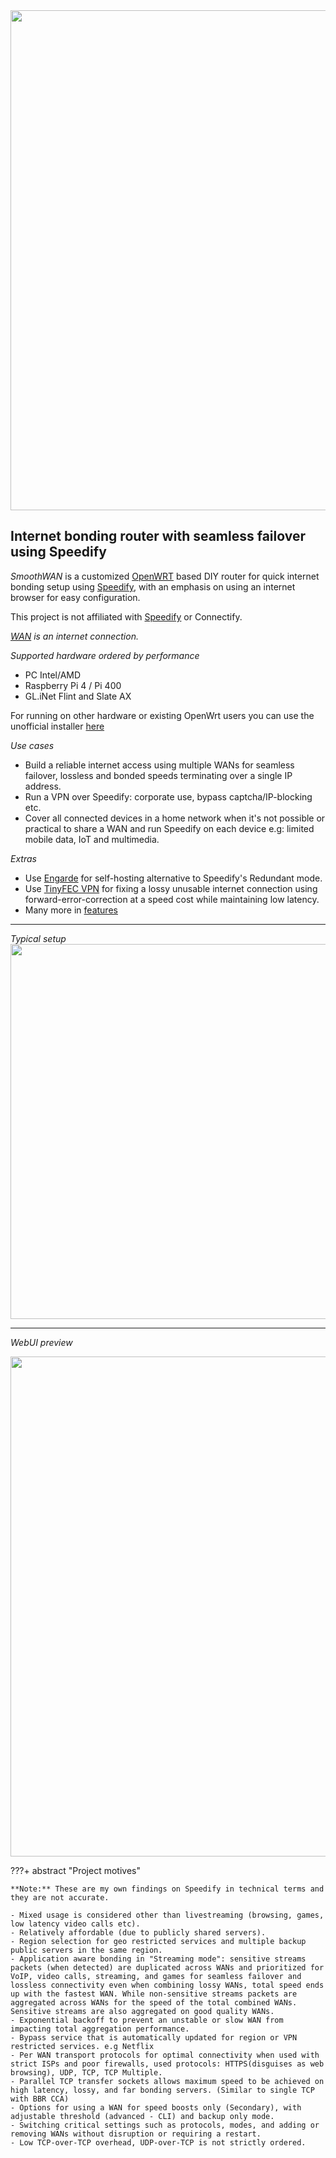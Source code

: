 <img src="https://user-images.githubusercontent.com/96490382/185179903-4cbac04d-d0f7-47e2-b81a-167803205d33.png" width="800"/>

## Internet bonding router with seamless failover using Speedify 
*SmoothWAN* is a customized [OpenWRT](https://openwrt.org/) based DIY router for quick internet bonding setup using  [Speedify](https://speedify.com/), with an emphasis on using an internet browser for easy configuration. 

This project is not affiliated with  [Speedify](https://speedify.com/) or Connectify.

*[WAN](https://en.wikipedia.org/wiki/Wide_area_network) is an internet connection.*

*Supported hardware ordered by performance*

- PC Intel/AMD
- Raspberry Pi 4 / Pi 400
- GL.iNet Flint and Slate AX

For running on other hardware or existing OpenWrt users you can use the unofficial installer [here](https://github.com/TalalMash/Unofficial-Speedify-Installer-For-OpenWrt)

*Use cases*  

- Build a reliable internet access using multiple WANs for seamless failover, lossless and bonded speeds terminating over a single IP address.
- Run a VPN over Speedify: corporate use, bypass captcha/IP-blocking etc.
- Cover all connected devices in a home network when it's not possible or practical to share a WAN and run Speedify on each device e.g: limited mobile data, IoT and multimedia.

*Extras*

- Use [Engarde](https://github.com/porech/engarde) for self-hosting alternative to Speedify's Redundant mode.
- Use [TinyFEC VPN](https://github.com/wangyu-/tinyfecVPN) for fixing a lossy unusable internet connection using forward-error-correction at a speed cost while maintaining low latency.
- Many more in [features](https://smoothwan.com/features/)
***
*Typical setup*  
<img src="https://raw.githubusercontent.com/TalalMash/SmoothWAN-web/main/smoothwan-illust.drawio.svg" width="600"/>

***

*WebUI preview*
  
<img src="https://user-images.githubusercontent.com/96490382/208723215-92bb40df-c56d-4f82-b597-707aa8e35f7b.gif" width="800"/>

???+ abstract "Project motives"
 
    **Note:** These are my own findings on Speedify in technical terms and they are not accurate.

    - Mixed usage is considered other than livestreaming (browsing, games, low latency video calls etc).
    - Relatively affordable (due to publicly shared servers). 
    - Region selection for geo restricted services and multiple backup public servers in the same region. 
    - Application aware bonding in "Streaming mode": sensitive streams packets (when detected) are duplicated across WANs and prioritized for VoIP, video calls, streaming, and games for seamless failover and lossless connectivity even when combining lossy WANs, total speed ends up with the fastest WAN. While non-sensitive streams packets are aggregated across WANs for the speed of the total combined WANs. Sensitive streams are also aggregated on good quality WANs. 
    - Exponential backoff to prevent an unstable or slow WAN from impacting total aggregation performance. 
    - Bypass service that is automatically updated for region or VPN restricted services. e.g Netflix 
    - Per WAN transport protocols for optimal connectivity when used with strict ISPs and poor firewalls, used protocols: HTTPS(disguises as web browsing), UDP, TCP, TCP Multiple. 
    - Parallel TCP transfer sockets allows maximum speed to be achieved on high latency, lossy, and far bonding servers. (Similar to single TCP with BBR CCA)
    - Options for using a WAN for speed boosts only (Secondary), with adjustable threshold (advanced - CLI) and backup only mode. 
    - Switching critical settings such as protocols, modes, and adding or removing WANs without disruption or requiring a restart. 
    - Low TCP-over-TCP overhead, UDP-over-TCP is not strictly ordered.
